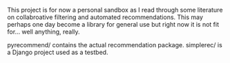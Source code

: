 This project is for now a personal sandbox as I read through some literature on
collabroative filtering and automated recommendations. This may perhaps one day
become a library for general use but right now it is not fit for... well
anything, really.

pyrecommend/ contains the actual recommendation package.
simplerec/ is a Django project used as a testbed.
